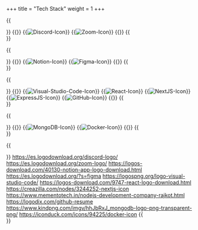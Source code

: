 +++
title = "Tech Stack"
weight = 1
+++

{{<section title="Communication">}}
{{<gallery>}}
{{<image src="discord-icon.png" alt="Discord-Icon" caption="Discord">}}
{{<image src="zoom-icon.png" alt="Zoom-Icon" caption="Zoom">}}
{{</gallery>}}
{{</section>}}

{{<section title="Planning">}}
{{<gallery>}}
{{<image src="notion-icon.png" alt="Notion-Icon" caption="Notion">}}
{{<image src="figma-icon.png" alt="Figma-Icon" caption="Figma">}}
{{</gallery>}}
{{</section>}}

{{<section title="Programming">}}
{{<gallery>}}
{{<image src="vsc-icon.png" alt="Visual-Studio-Code-Icon" caption="Visual Studio Code">}}
{{<image src="react-icon.png" alt="React-Icon" caption="React">}}
{{<image src="nextjs-icon.png" alt="NextJS-Icon" caption="NextJS">}}
{{<image src="expressjs-icon.png" alt="ExpressJS-Icon" caption="ExpressJS">}}
{{<image src="github-icon.png" alt="GitHub-Icon" caption="GitHub">}}
{{</gallery>}}
{{</section>}}

{{<section title="Utility">}}
{{<gallery>}}
{{<image src="mongodb-icon.png" alt="MongoDB-Icon" caption="MongoDB">}}
{{<image src="docker-icon.png" alt="Docker-Icon" caption="Docker">}}
{{</gallery>}}
{{</section>}}

{{<section title="Image Sources">}}
https://es.logodownload.org/discord-logo/
https://es.logodownload.org/zoom-logo/
https://logos-download.com/40130-notion-app-logo-download.html
https://es.logodownload.org/?s=figma
https://logospng.org/logo-visual-studio-code/
https://logos-download.com/9747-react-logo-download.html
https://creazilla.com/nodes/3244252-nextjs-icon
https://www.mementotech.in/nodejs-development-company-rajkot.html
https://logodix.com/github-resume
https://www.kindpng.com/imgv/hhJbRxJ_mongodb-logo-png-transparent-png/
https://iconduck.com/icons/94225/docker-icon
{{</section>}}